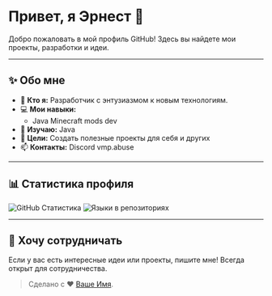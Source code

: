 # Привет, я Эрнест 👋

Добро пожаловать в мой профиль GitHub! Здесь вы найдете мои проекты, разработки и идеи. 

---

## ✨ Обо мне

- 🌟 **Кто я:** Разработчик с энтузиазмом к новым технологиям.
- 💻 **Мои навыки:** 
  - Java Minecraft mods dev
- 🌱 **Изучаю:** Java
- 🎯 **Цели:** Создать полезные проекты для себя и других
- 📫 **Контакты:** Discord vmp.abuse

---

## 📊 Статистика профиля

![GitHub Статистика](https://github-readme-stats.vercel.app/api?username=izzo3oh3&show_icons=true&theme=radical)
![Языки в репозиториях](https://github-readme-stats.vercel.app/api/top-langs/?username=izzo3oh3&layout=compact&theme=radical)

---

## 🤝 Хочу сотрудничать

Если у вас есть интересные идеи или проекты, пишите мне! Всегда открыт для сотрудничества.

> Сделано с ❤️ [Ваше Имя](https://github.com/yourusername).
